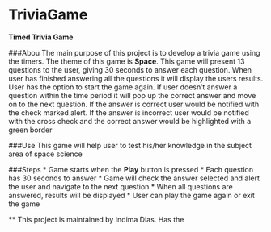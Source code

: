 # TriviaGame
**Timed Trivia Game**

###Abou
The main purpose of this project is to develop a trivia game using the timers. The theme of this game is **Space**.
This game will present 13 questions to the user, giving 30 seconds to answer each question. When user has finished answering all the questions it will display the users results. User has the option to start the game again. 
If user doesn’t answer a question within the time period it will pop up the correct answer and move on to the next question. 
If the answer is correct user would be notified with the check marked alert. 
If the answer is incorrect user would be notified with the cross check and the correct answer would be highlighted with  a green border


###Use
This game will help user to test his/her knowledge in the subject area of space science

###Steps
	* Game starts when the **Play** button is pressed 
	* Each question has 30 seconds to answer
	* Game will check the answer selected and alert the user and navigate to the next question
	* When all questions are answered, results will be displayed
	* User can play the game again or exit the game 

** This project is maintained by Indima Dias. Has the 



